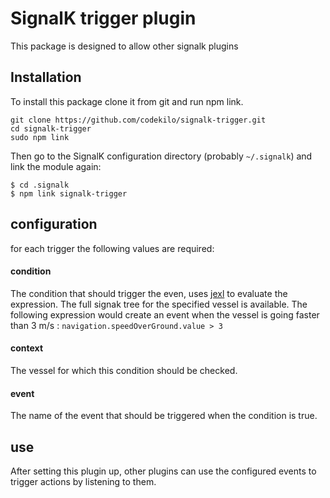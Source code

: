 # SignalK trigger plugin

This package is designed to allow other signalk plugins 

## Installation

To install this package clone it from git and run npm link.

```
git clone https://github.com/codekilo/signalk-trigger.git
cd signalk-trigger
sudo npm link
```

Then go to the SignalK configuration directory (probably `~/.signalk`)  and link the module again:

```
$ cd .signalk 
$ npm link signalk-trigger
```

## configuration

for each trigger the following values are required:

#### condition
The condition that should trigger the even, uses [jexl](https://github.com/TomFrost/jexl) to evaluate the expression. The full signak tree for the specified vessel is available. The following expression would create an event when the vessel is going faster than 3 m/s : `navigation.speedOverGround.value > 3`

#### context
The vessel for which this condition should be checked.

#### event
The name of the event that should be triggered when the condition is true.

## use
After setting this plugin up, other plugins can use the configured events to trigger actions by listening to them.
